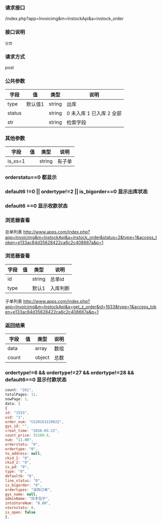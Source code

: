 ### **请求接口**
/index.php?app=Invoicimg&m=InstockApi&a=instock_order

### **接口说明**
`分页`

### **请求方式**
post

### **公共参数** 
|字段       |值             |类型    |说明           |
| --------- |--------      |--------|--------       |
|type       | 默认值1   |string |出库|
|status  |          |string | 0 未入库 1 已入库 2 全部  |
|str  |          |string | 检索字段  |

### **其他参数**
|字段       |值             |类型    |说明           |
| --------- |--------      |--------|--------       |
|is_xs=1  |          |string | 有子单  |

### **orderstatu==0 都显示**
### **default6 !=0 || ordertype!=2 || is_bigorder==0 显示出库状态**
### **default6 ==0 显示收款状态**

### **浏览器查看**

总单列表 http://www.apps.com/index.php?app=Invoicimg&m=InstockApi&a=instock_order&status=2&type=1&access_token=e133ac84d35628422ca6c2c408667a&p=1


### **浏览器查看**

|字段       |值             |类型    |说明           |
| --------- |--------      |--------|--------       |
|id  |          |string | 总单id|
|type  |          |默认1 | 入库判断|
子单列表 http://www.apps.com/index.php?app=Invoicimg&m=InstockApi&a=get_z_order&id=1633&type=1&access_token=e133ac84d35628422ca6c2c408667a&p=1
### **返回结果**
|字段       |值             |类型    |说明           |
| --------- |--------      |--------|--------       |
|data    |         | array |数组 |
|count|         | object | 总数 |


### **ordertype!=6 && ordertype!=27 && ordertype!=28 && default6==0 显示付款状态**


``` javascript
count: "261",
totalPages: 11,
nowPage: 1,
data: [
{
id: "1553",
uid: "1",
order_num: "CG20163229022",
gys_id: "",
creat_time: "2016-03-22",
count_price: 55180.4,
num: "11.00",
orderstatu: "0",
ordertype: "0",
to_address: null,
ckid_1: "0",
ckid_2: "0",
is_pd: "0",
type: "0",
default6: "0",
line_status: "0",
is_bigorder: "0",
ordertypes: "采购订单",
gys_name: null,
adminName: "庆丰包子",
intoStoreNum: "0.00",
stornstatu: 0,
is_open: false
},